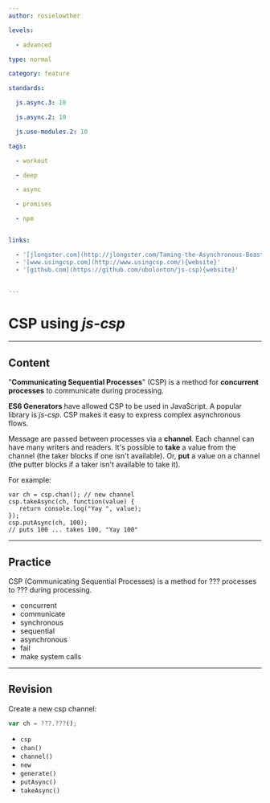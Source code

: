 ```yaml
---
author: rosielowther

levels:

  - advanced

type: normal

category: feature

standards:

  js.async.3: 10

  js.async.2: 10

  js.use-modules.2: 10

tags:

  - workout

  - deep

  - async

  - promises

  - npm


links:

  - '[jlongster.com](http://jlongster.com/Taming-the-Asynchronous-Beast-with-CSP-in-JavaScript){website}'
  - '[www.usingcsp.com](http://www.usingcsp.com/){website}'
  - '[github.com](https://github.com/ubolonton/js-csp){website}'


---
```


# CSP using _js-csp_

---
## Content

"**Communicating Sequential Processes**" (CSP) is a method for **concurrent processes** to communicate during processing.

**ES6 Generators** have allowed CSP to be used in JavaScript. A popular library is _js-csp_. CSP makes it easy to express complex asynchronous flows.

Message are passed between processes via a **channel**. Each channel can have many writers and readers. It's possible to **take** a value from the channel (the taker blocks if one isn't available). Or, **put** a value on a channel (the putter blocks if a taker isn't available to take it).

For example:
```
var ch = csp.chan(); // new channel
csp.takeAsync(ch, function(value) {
   return console.log("Yay ", value); 
});
csp.putAsync(ch, 100); 
// puts 100 ... takes 100, "Yay 100"
```

---
## Practice

CSP (Communicating Sequential Processes) is a method for ??? processes to ??? during processing.


* concurrent
* communicate
* synchronous
* sequential
* asynchronous
* fail
* make system calls

---
## Revision

Create a new csp channel:
```javascript
var ch = ???.???();
```

* `csp`
* `chan()`
* `channel()`
* `new`
* `generate()`
* `putAsync()`
* `takeAsync()`

